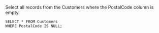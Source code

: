 Select all records from the Customers where the PostalCode column is empty.
```
SELECT * FROM Customers
WHERE PostalCode IS NULL;
```
